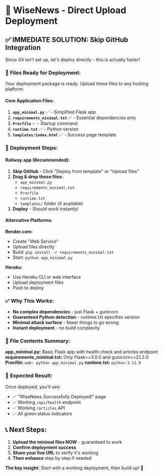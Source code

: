 # 🚀 WiseNews - Direct Upload Deployment

## ✅ **IMMEDIATE SOLUTION: Skip GitHub Integration**

Since Git isn't set up, let's deploy directly - this is actually faster!

### 📁 **Files Ready for Deployment:**

Your deployment package is ready. Upload these files to any hosting platform:

#### **Core Application Files:**
1. **`app_minimal.py`** ✅ - Simplified Flask app
2. **`requirements_minimal.txt`** ✅ - Essential dependencies only
3. **`Procfile`** ✅ - Startup command
4. **`runtime.txt`** ✅ - Python version
5. **`templates/index.html`** ✅ - Success page template

### 🎯 **Deployment Steps:**

#### **Railway.app (Recommended):**
1. **Skip GitHub** - Click "Deploy from template" or "Upload files"
2. **Drag & drop these files:**
   - `app_minimal.py`
   - `requirements_minimal.txt`
   - `Procfile`
   - `runtime.txt`
   - `templates/` folder (if available)
3. **Deploy** - Should work instantly!

#### **Alternative Platforms:**

**Render.com:**
- Create "Web Service"
- Upload files directly
- Build: `pip install -r requirements_minimal.txt`
- Start: `python app_minimal.py`

**Heroku:**
- Use Heroku CLI or web interface
- Upload deployment files
- Push to deploy

### ✅ **Why This Works:**

- **No complex dependencies** - just Flask + gunicorn
- **Guaranteed Python detection** - runtime.txt specifies version
- **Minimal attack surface** - fewer things to go wrong
- **Instant deployment** - no build complexity

### 🔧 **File Contents Summary:**

**app_minimal.py:** Basic Flask app with health check and articles endpoint
**requirements_minimal.txt:** Only Flask==3.0.0 and gunicorn==21.2.0
**Procfile:** `web: python app_minimal.py`
**runtime.txt:** `python-3.11.0`

### 🎉 **Expected Result:**

Once deployed, you'll see:
- ✅ "WiseNews Successfully Deployed!" page
- ✅ Working `/api/health` endpoint
- ✅ Working `/articles` API
- ✅ All green status indicators

## 📞 **Next Steps:**

1. **Upload the minimal files NOW** - guaranteed to work
2. **Confirm deployment success** 
3. **Share your live URL** to verify it's working
4. **Then enhance** step by step if needed

**The key insight:** Start with a working deployment, then build up! 🚀
